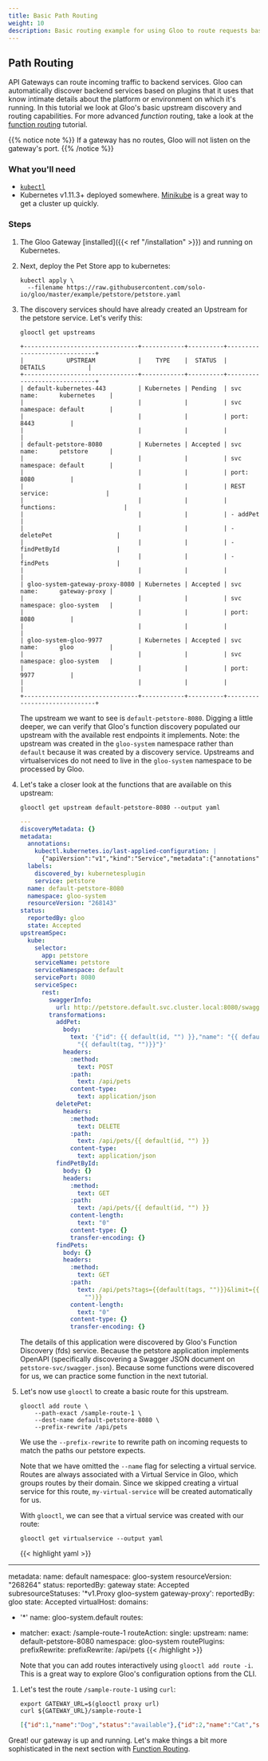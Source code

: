 ```yaml
---
title: Basic Path Routing
weight: 10
description: Basic routing example for using Gloo to route requests based on query path.
---
```


## Path Routing

API Gateways can route incoming traffic to backend services. Gloo can automatically discover backend services based on
plugins that it uses that know intimate details about the platform or environment on which it's running. In this
tutorial we look at Gloo's basic upstream discovery and routing capabilities. For more advanced *function* routing,
take a look at the [function routing](../function_routing) tutorial.

{{% notice note %}}
If a gateway has no routes, Gloo will not listen on the gateway's port.
{{% /notice %}}

### What you'll need

* [`kubectl`](https://kubernetes.io/docs/tasks/tools/install-kubectl/)
* Kubernetes v1.11.3+ deployed somewhere. [Minikube](https://kubernetes.io/docs/tasks/tools/install-minikube/) is a
great way to get a cluster up quickly.

### Steps

1. The Gloo Gateway [installed]({{< ref "/installation" >}}) and running on Kubernetes.

1. Next, deploy the Pet Store app to kubernetes:

    ```shell
    kubectl apply \
      --filename https://raw.githubusercontent.com/solo-io/gloo/master/example/petstore/petstore.yaml
    ```

1. The discovery services should have already created an Upstream for the petstore service.
Let's verify this:

    ```shell
    glooctl get upstreams
    ```

    ```noop
    +--------------------------------+------------+----------+------------------------------+
    |            UPSTREAM            |    TYPE    |  STATUS  |           DETAILS            |
    +--------------------------------+------------+----------+------------------------------+
    | default-kubernetes-443         | Kubernetes | Pending  | svc name:      kubernetes    |
    |                                |            |          | svc namespace: default       |
    |                                |            |          | port:          8443          |
    |                                |            |          |                              |
    | default-petstore-8080          | Kubernetes | Accepted | svc name:      petstore      |
    |                                |            |          | svc namespace: default       |
    |                                |            |          | port:          8080          |
    |                                |            |          | REST service:                |
    |                                |            |          | functions:                   |
    |                                |            |          | - addPet                     |
    |                                |            |          | - deletePet                  |
    |                                |            |          | - findPetById                |
    |                                |            |          | - findPets                   |
    |                                |            |          |                              |
    | gloo-system-gateway-proxy-8080 | Kubernetes | Accepted | svc name:      gateway-proxy |
    |                                |            |          | svc namespace: gloo-system   |
    |                                |            |          | port:          8080          |
    |                                |            |          |                              |
    | gloo-system-gloo-9977          | Kubernetes | Accepted | svc name:      gloo          |
    |                                |            |          | svc namespace: gloo-system   |
    |                                |            |          | port:          9977          |
    |                                |            |          |                              |
    +--------------------------------+------------+----------+------------------------------+
    ```

    The upstream we want to see is `default-petstore-8080`. Digging a little deeper,
    we can verify that Gloo's function discovery populated our upstream with
    the available rest endpoints it implements. Note: the upstream was created in
    the `gloo-system` namespace rather than `default` because it was created by a
    discovery service. Upstreams and virtualservices do not need to live in the `gloo-system`
    namespace to be processed by Gloo.

1. Let's take a closer look at the functions that are available on this upstream:

    ```shell
    glooctl get upstream default-petstore-8080 --output yaml
    ```

    ```yaml
    ---
    discoveryMetadata: {}
    metadata:
      annotations:
        kubectl.kubernetes.io/last-applied-configuration: |
          {"apiVersion":"v1","kind":"Service","metadata":{"annotations":{},"labels":{"service":"petstore"},"name":"petstore","namespace":"default"},"spec":{"ports":[{"port":8080,"protocol":"TCP"}],"selector":{"app":"petstore"}}}
      labels:
        discovered_by: kubernetesplugin
        service: petstore
      name: default-petstore-8080
      namespace: gloo-system
      resourceVersion: "268143"
    status:
      reportedBy: gloo
      state: Accepted
    upstreamSpec:
      kube:
        selector:
          app: petstore
        serviceName: petstore
        serviceNamespace: default
        servicePort: 8080
        serviceSpec:
          rest:
            swaggerInfo:
              url: http://petstore.default.svc.cluster.local:8080/swagger.json
            transformations:
              addPet:
                body:
                  text: '{"id": {{ default(id, "") }},"name": "{{ default(name, "")}}","tag":
                    "{{ default(tag, "")}}"}'
                headers:
                  :method:
                    text: POST
                  :path:
                    text: /api/pets
                  content-type:
                    text: application/json
              deletePet:
                headers:
                  :method:
                    text: DELETE
                  :path:
                    text: /api/pets/{{ default(id, "") }}
                  content-type:
                    text: application/json
              findPetById:
                body: {}
                headers:
                  :method:
                    text: GET
                  :path:
                    text: /api/pets/{{ default(id, "") }}
                  content-length:
                    text: "0"
                  content-type: {}
                  transfer-encoding: {}
              findPets:
                body: {}
                headers:
                  :method:
                    text: GET
                  :path:
                    text: /api/pets?tags={{default(tags, "")}}&limit={{default(limit,
                      "")}}
                  content-length:
                    text: "0"
                  content-type: {}
                  transfer-encoding: {}
    ```

    The details of this application were discovered by Gloo's Function Discovery (fds) service. Because the petstore
    application implements OpenAPI (specifically discovering a Swagger JSON document on `petstore-svc/swagger.json`).
    Because some functions were discovered for us, we can practice some function in the next tutorial.

1. Let's now use `glooctl` to create a basic route for this upstream.

    ```shell
    glooctl add route \
        --path-exact /sample-route-1 \
        --dest-name default-petstore-8080 \
        --prefix-rewrite /api/pets
    ```

    We use the `--prefix-rewrite` to rewrite path on incoming requests
    to match the paths our petstore expects.

    Note that we have omitted the `--name` flag for selecting a virtual service. Routes are always associated
    with a Virtual Service in Gloo, which groups routes by their domain. Since we skipped creating a
    virtual service for this route, `my-virtual-service` will be created automatically for us.

    With `glooctl`, we can see that a virtual service was created with our route:

    ```shell
    glooctl get virtualservice --output yaml
    ```

    {{< highlight yaml >}}
---
metadata:
  name: default
  namespace: gloo-system
  resourceVersion: "268264"
status:
  reportedBy: gateway
  state: Accepted
  subresourceStatuses:
    '*v1.Proxy gloo-system gateway-proxy':
      reportedBy: gloo
      state: Accepted
virtualHost:
  domains:
  - '*'
  name: gloo-system.default
  routes:
  - matcher:
      exact: /sample-route-1
    routeAction:
      single:
        upstream:
          name: default-petstore-8080
          namespace: gloo-system
    routePlugins:
      prefixRewrite:
        prefixRewrite: /api/pets
    {{< /highlight >}}

    Note that you can add routes interactively using `glooctl add route -i`. This is a great way
    to explore Gloo's configuration options from the CLI.

1. Let's test the route `/sample-route-1` using `curl`:

    ```shell
    export GATEWAY_URL=$(glooctl proxy url)
    curl ${GATEWAY_URL}/sample-route-1
    ```

    ```json
    [{"id":1,"name":"Dog","status":"available"},{"id":2,"name":"Cat","status":"pending"}]
    ```

Great! our gateway is up and running. Let's make things a bit more sophisticated in the next section with
[Function Routing](../function_routing).
